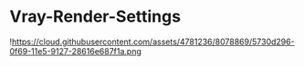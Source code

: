 # Vray-Render-Settings

!https://cloud.githubusercontent.com/assets/4781236/8078869/5730d296-0f69-11e5-9127-28616e687f1a.png
